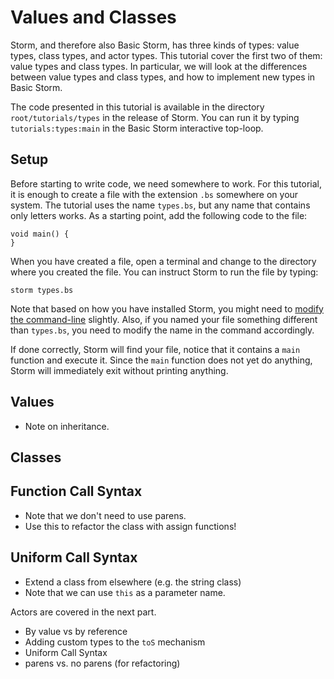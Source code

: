Values and Classes
==================

Storm, and therefore also Basic Storm, has three kinds of types: value types, class types, and actor
types. This tutorial cover the first two of them: value types and class types. In particular, we
will look at the differences between value types and class types, and how to implement new types in
Basic Storm.

The code presented in this tutorial is available in the directory `root/tutorials/types` in the
release of Storm. You can run it by typing `tutorials:types:main` in the Basic Storm interactive
top-loop.

Setup
-----

Before starting to write code, we need somewhere to work. For this tutorial, it is enough to create
a file with the extension `.bs` somewhere on your system. The tutorial uses the name `types.bs`,
but any name that contains only letters works. As a starting point, add the following code to the
file:

```bs
void main() {
}
```

When you have created a file, open a terminal and change to the directory where you created the
file. You can instruct Storm to run the file by typing:

```
storm types.bs
```

Note that based on how you have installed Storm, you might need to [modify the
command-line](md:../Running_Storm/In_the_Terminal) slightly. Also, if you named your file something
different than `types.bs`, you need to modify the name in the command accordingly.

If done correctly, Storm will find your file, notice that it contains a `main` function and execute
it. Since the `main` function does not yet do anything, Storm will immediately exit without printing
anything.


Values
------

- Note on inheritance.


Classes
-------


Function Call Syntax
--------------------

- Note that we don't need to use parens.
- Use this to refactor the class with assign functions!


Uniform Call Syntax
-------------------

- Extend a class from elsewhere (e.g. the string class)
- Note that we can use `this` as a parameter name.




Actors are covered in the next part.

- By value vs by reference
- Adding custom types to the `toS` mechanism
- Uniform Call Syntax
- parens vs. no parens (for refactoring)
